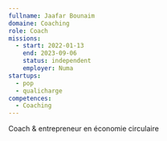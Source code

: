 ```yaml
---
fullname: Jaafar Bounaim
domaine: Coaching
role: Coach
missions:
  - start: 2022-01-13
    end: 2023-09-06
    status: independent
    employer: Numa
startups:
  - pop
  - qualicharge
competences:
  - Coaching
---
```

Coach & entrepreneur en économie circulaire